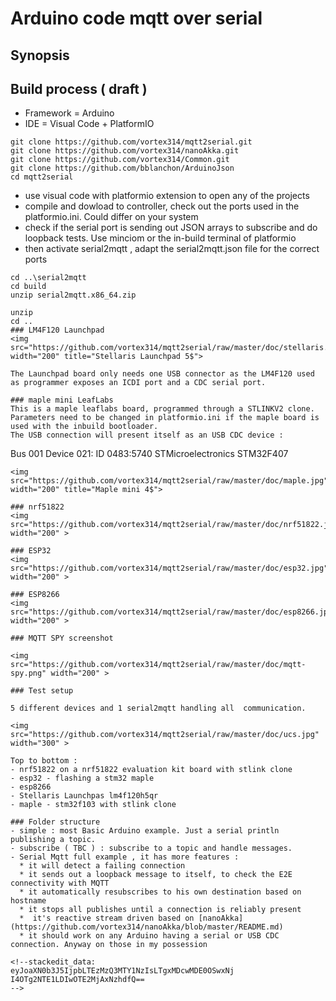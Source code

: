 # Arduino code mqtt over serial

## Synopsis

## Build process ( draft )
 - Framework = Arduino
- IDE = Visual Code + PlatformIO

```Shell
git clone https://github.com/vortex314/mqtt2serial.git
git clone https://github.com/vortex314/nanoAkka.git
git clone https://github.com/vortex314/Common.git
git clone https://github.com/bblanchon/ArduinoJson
cd mqtt2serial
```
- use visual code with platformio extension to open any of the projects
 - compile and dowload to controller, check out the ports used in the platformio.ini. Could differ on your system
- check if the serial port is sending out JSON arrays to subscribe and do loopback tests. Use minciom or the in-build terminal of platformio
- then activate serial2mqtt , adapt the serial2mqtt.json file for the correct ports
```
cd ..\serial2mqtt
cd build
unzip serial2mqtt.x86_64.zip

unzip
cd ..
### LM4F120 Launchpad 
<img src="https://github.com/vortex314/mqtt2serial/raw/master/doc/stellaris.jpeg" width="200" title="Stellaris Launchpad 5$">

The Launchpad board only needs one USB connector as the LM4F120 used as programmer exposes an ICDI port and a CDC serial port.

### maple mini LeafLabs 
This is a maple leaflabs board, programmed through a STLINKV2 clone. Parameters need to be changed in platformio.ini if the maple board is used with the inbuild bootloader. 
The USB connection will present itself as an USB CDC device : 
```
Bus 001 Device 021: ID 0483:5740 STMicroelectronics STM32F407
```
<img src="https://github.com/vortex314/mqtt2serial/raw/master/doc/maple.jpg" width="200" title="Maple mini 4$">

### nrf51822
<img src="https://github.com/vortex314/mqtt2serial/raw/master/doc/nrf51822.jpeg" width="200" >

### ESP32
<img src="https://github.com/vortex314/mqtt2serial/raw/master/doc/esp32.jpg" width="200" >

### ESP8266
<img src="https://github.com/vortex314/mqtt2serial/raw/master/doc/esp8266.jpeg" width="200" >

### MQTT SPY screenshot

<img src="https://github.com/vortex314/mqtt2serial/raw/master/doc/mqtt-spy.png" width="200" >

### Test setup 

5 different devices and 1 serial2mqtt handling all  communication.

<img src="https://github.com/vortex314/mqtt2serial/raw/master/doc/ucs.jpg" width="300" >

Top to bottom :
- nrf51822 on a nrf51822 evaluation kit board with stlink clone
- esp32 - flashing a stm32 maple
- esp8266
- Stellaris Launchpas lm4f120h5qr
- maple - stm32f103 with stlink clone

### Folder structure 
- simple : most Basic Arduino example. Just a serial println publishing a topic. 
- subscribe ( TBC ) : subscribe to a topic and handle messages. 
- Serial Mqtt full example , it has more features :
  * it will detect a failing connection
  * it sends out a loopback message to itself, to check the E2E connectivity with MQTT
  * it automatically resubscribes to his own destination based on hostname
  * it stops all publishes until a connection is reliably present
  *  it's reactive stream driven based on [nanoAkka](https://github.com/vortex314/nanoAkka/blob/master/README.md) 
  * it should work on any Arduino having a serial or USB CDC connection. Anyway on those in my possession

<!--stackedit_data:
eyJoaXN0b3J5IjpbLTEzMzQ3MTY1NzIsLTgxMDcwMDE0OSwxNj
I4OTg2NTE1LDIwOTE2MjAxNzhdfQ==
-->